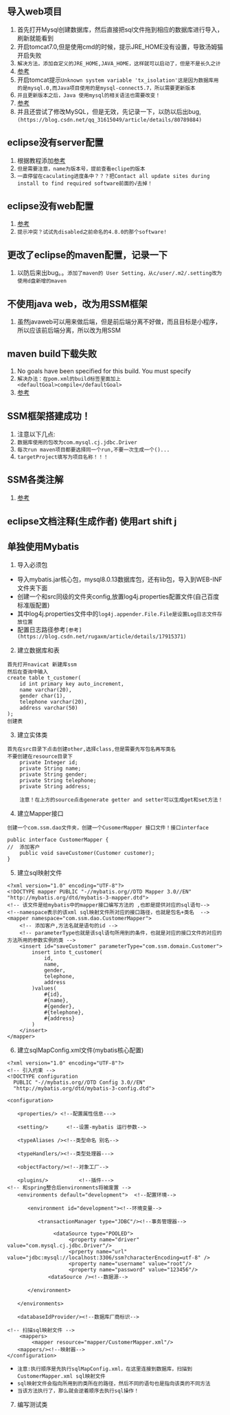 ## 导入web项目
1. 首先打开Mysql创建数据库，然后直接把sql文件拖到相应的数据库进行导入，刷新就能看到
2. 开启tomcat7.0,但是使用cmd的时候，提示JRE_HOME没有设置，导致汤姆猫开启失败
3. `解决方法，添加自定义的JRE_HOME,JAVA_HOME，这样就可以启动了，但是不是长久之计`
4. [参考](https://www.cnblogs.com/lijingran/p/9092212.html)
5. 开启tomcat提示`Unknown system variable 'tx_isolation'这是因为数据库用的是mysql.0,而Java项目使用的是mysql-connect5.7，所以需要更新版本`
6. `并且更新版本之后，Java 使用mysql的相关语法也需要改变！`
7. [参考](https://www.cnblogs.com/alsf/p/9346921.html)
8. 并且还尝试了修改MySQL，但是无效，先记录一下，以防以后出bug,`(https://blog.csdn.net/qq_31615049/article/details/80789884)`

## eclipse没有server配置
1. 根据教程添加[参考](https://www.cnblogs.com/xiaoxiaoweng/p/7298183.html)
2. `但是需要注意，name为版本号，提前查看eclipe的版本`
3. `一直停留在caculating进度条中？？？把Contact all update sites during install to find required software前面的√去掉！`

## eclipse没有web配置
1. [参考](https://blog.csdn.net/xiakexiaohu/article/details/75399735)
2. `提示冲突？试试先disabled之前命名的4.8.0的那个software!`

## 更改了eclipse的maven配置，记录一下
1. 以防后来出bug。。`添加了maven的 User Setting，从c/user/.m2/.setting改为使用d盘新增的maven`

## 不使用java web，改为用SSM框架
1. 虽然javaweb可以用来做后端，但是前后端分离不好做，而且目标是小程序，所以应该前后端分离，所以改为用SSM

## maven build下载失败
1. No goals have been specified for this build. You must specify 
2. `解决办法：在pom.xml的build标签里面加上<defaultGoal>compile</defaultGoal>`
3. [参考](https://blog.csdn.net/huangbaokang/article/details/78621145)

## SSM框架搭建成功！
1. 注意以下几点:
2. `数据库使用的包改为com.mysql.cj.jdbc.Driver`
3. `每次run maven项目都要选择同一个run,不要一次生成一个()...`
4. `targetProject填写为项目名称！！！`

## SSM各类注解
1. [参考](https://blog.csdn.net/yuexianchang/article/details/53352246)

## eclipse文档注释(生成作者) 使用art shift j

## 单独使用Mybatis
1. 导入必须包
* 导入mybatis.jar核心包，mysql8.0.13数据库包，还有lib包，导入到WEB-INF文件夹下面
* 创建一个和src同级的文件夹config,放置log4j.properties配置文件(自己百度标准版配置)
* 其中log4j.properties文件中的`log4j.appender.File.File是设置Log日志文件存放位置`
* 配置日志路径参考`[参考](https://blog.csdn.net/rugaxm/article/details/17915371)`
2. 建立数据库和表
```
首先打开navicat 新建库ssm
然后在查询中输入
create table t_customer(
	id int primary key auto_increment,
	name varchar(20),
	gender char(1),
	telephone varchar(20),
	address varchar(50)
);
创建表
```
3. 建立实体类
```
首先在src目录下点击创建other,选择class,但是需要先写包名再写类名
不要创建在resource目录下
	private Integer id;
	private String name;
	private String gender;
	private String telephone;
	private String address;
	
	注意！在上方的source点击generate getter and setter可以生成get和set方法！
```
4. 建立Mapper接口
```
创建一个com.ssm.dao文件夹，创建一个CusomerMapper 接口文件！接口interface

public interface CustomerMapper {
//	添加客户
	public void saveCustomer(Customer customer);
}

```
5. 建立sql映射文件
```
<?xml version="1.0" encoding="UTF-8"?>
<!DOCTYPE mapper PUBLIC "-//mybatis.org//DTD Mapper 3.0//EN" "http://mybatis.org/dtd/mybatis-3-mapper.dtd">
<!-- 该文件是给mybatis中的mapper接口编写方法的 ,也即是提供对应的sql语句-->
<!--namespace表示的该xml sql映射文件所对应的接口路径，也就是包名+类名  -->
<mapper namespace="com.ssm.dao.CustomerMapper">
    <!-- 添加客户,方法名就是语句的id -->
    <!-- parameterType也就是该sql语句所用到的条件，也就是对应的接口文件的对应的方法所用的参数实例的类 -->
    <insert id="saveCustomer" parameterType="com.ssm.domain.Customer">
        insert into t_customer(
			id,
			name,
			gender,
			telephone,
			address
		)values(
			#{id},
			#{name},
			#{gender},
			#{telephone},
			#{address}
		)
    </insert>
</mapper>
```
6. 建立sqlMapConfig.xml文件(mybatis核心配置)
```
<?xml version="1.0" encoding="UTF-8"?>
<!-- 引入约束 -->
<!DOCTYPE configuration  
  PUBLIC "-//mybatis.org//DTD Config 3.0//EN"  
  "http://mybatis.org/dtd/mybatis-3-config.dtd">
  
<configuration>

　　<properties/> <!--配置属性信息--->

　　<setting/>      <!--设置-mybatis 运行参数-->

　　<typeAliases /><!--类型命名 别名-->

　　<typeHandlers/><!--类型处理器--->

　　<objectFactory/><!--对象工厂-->

　　<plugins/>          <!--插件--->
<!-- 和spring整合后environments将被废置 -->
　　<environments default="development">  <!--配置环境-->

　　　　<environment id="development"><!--环境变量-->

　　　　　　<transactionManager type="JDBC"/><!--事务管理器-->
				
			   <dataSource type="POOLED">
				    <property name="driver" value="com.mysql.cj.jdbc.Driver"/>
				    <prperty name="url" value="jdbc:mysql://localhost:3306/ssm?characterEncoding=utf-8" />
				    <property name="username" value="root"/>
				    <property name="password" value="123456"/>
　　　　　　　　<dataSource /><!--数据源-->

　　　　</environment>

　　</environments>

　　<databaseIdProvider/><!--数据库厂商标识-->

<!-- 扫描sql映射文件 -->
	<mappers>
	    <mapper resource="mapper/CustomerMapper.xml"/>
　　<mappers/><!--映射器-->
</configuration>

```
* `注意:执行顺序是先执行sqlMapConfig.xml，在这里连接到数据库，扫描到CustomerMapper.xml sql映射文件`
* `sql映射文件会指向所用到的类所在的路径，然后不同的语句也是指向该类的不同方法`
* `当该方法执行了，那么就会逆着顺序去执行sql操作！`
7. 编写测试类